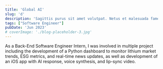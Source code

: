 ```yaml
---
title: 'Global AI'
slug: 'd'
description: 'Sagittis purus sit amet volutpat. Netus et malesuada fames ac turpis egestas'
tags: ["Software Engineer"]
pubDate: 'Jun 2023'
# coverImage: './blog-placeholder-3.jpg'
---
```


As a Back-End Software Engineer Intern, I was involved in multiple project including the development of a Python dashboard to monitor lithium market trends, ESG metrics, and real-time news updates, as well as development of  an iOS app with AI response, voice synthesis, and lip-sync video.